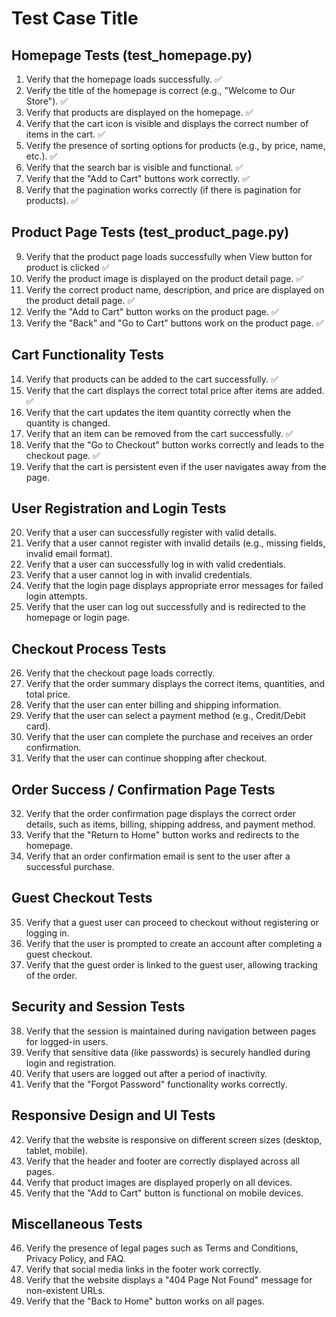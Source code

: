 # Test Case Title

## Homepage Tests (test_homepage.py)
1. Verify that the homepage loads successfully. ✅ 
2. Verify the title of the homepage is correct (e.g., "Welcome to Our Store"). ✅ 
3. Verify that products are displayed on the homepage. ✅ 
4. Verify that the cart icon is visible and displays the correct number of items in the cart. ✅ 
5. Verify the presence of sorting options for products (e.g., by price, name, etc.). ✅ 
6. Verify that the search bar is visible and functional. ✅ 
7. Verify that the "Add to Cart" buttons work correctly. ✅ 
8. Verify that the pagination works correctly (if there is pagination for products). ✅

## Product Page Tests (test_product_page.py)
9. Verify that the product page loads successfully when View button for product is clicked ✅
10. Verify the product image is displayed on the product detail page. ✅
11. Verify the correct product name, description, and price are displayed on the product detail page. ✅
12. Verify the "Add to Cart" button works on the product page. ✅
13. Verify the "Back" and "Go to Cart" buttons work on the product page. ✅

## Cart Functionality Tests
14. Verify that products can be added to the cart successfully. ✅
15. Verify that the cart displays the correct total price after items are added. ✅
16. Verify that the cart updates the item quantity correctly when the quantity is changed.
17. Verify that an item can be removed from the cart successfully. ✅
18. Verify that the "Go to Checkout" button works correctly and leads to the checkout page. ✅
19. Verify that the cart is persistent even if the user navigates away from the page.

## User Registration and Login Tests
20. Verify that a user can successfully register with valid details.
21. Verify that a user cannot register with invalid details (e.g., missing fields, invalid email format).
22. Verify that a user can successfully log in with valid credentials.
23. Verify that a user cannot log in with invalid credentials.
24. Verify that the login page displays appropriate error messages for failed login attempts.
25. Verify that the user can log out successfully and is redirected to the homepage or login page.

## Checkout Process Tests
26. Verify that the checkout page loads correctly.
27. Verify that the order summary displays the correct items, quantities, and total price.
28. Verify that the user can enter billing and shipping information.
29. Verify that the user can select a payment method (e.g., Credit/Debit card).
30. Verify that the user can complete the purchase and receives an order confirmation.
31. Verify that the user can continue shopping after checkout.

## Order Success / Confirmation Page Tests
32. Verify that the order confirmation page displays the correct order details, such as items, billing, shipping address, and payment method.
33. Verify that the "Return to Home" button works and redirects to the homepage.
34. Verify that an order confirmation email is sent to the user after a successful purchase.

## Guest Checkout Tests
35. Verify that a guest user can proceed to checkout without registering or logging in.
36. Verify that the user is prompted to create an account after completing a guest checkout.
37. Verify that the guest order is linked to the guest user, allowing tracking of the order.

## Security and Session Tests
38. Verify that the session is maintained during navigation between pages for logged-in users.
39. Verify that sensitive data (like passwords) is securely handled during login and registration.
40. Verify that users are logged out after a period of inactivity.
41. Verify that the "Forgot Password" functionality works correctly.

## Responsive Design and UI Tests
42. Verify that the website is responsive on different screen sizes (desktop, tablet, mobile).
43. Verify that the header and footer are correctly displayed across all pages.
44. Verify that product images are displayed properly on all devices.
45. Verify that the "Add to Cart" button is functional on mobile devices.

## Miscellaneous Tests
46. Verify the presence of legal pages such as Terms and Conditions, Privacy Policy, and FAQ.
47. Verify that social media links in the footer work correctly.
48. Verify that the website displays a "404 Page Not Found" message for non-existent URLs.
49. Verify that the "Back to Home" button works on all pages.
